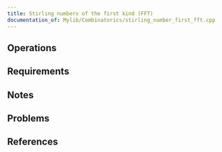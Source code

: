 ```yaml
---
title: Stirling numbers of the first kind (FFT)
documentation_of: Mylib/Combinatorics/stirling_number_first_fft.cpp
---
```


## Operations

## Requirements

## Notes

## Problems

## References
